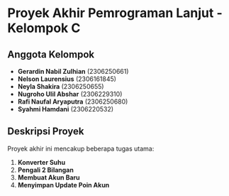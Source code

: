 # Proyek Akhir Pemrograman Lanjut - Kelompok C

## Anggota Kelompok
- **Gerardin Nabil Zulhian** (2306250661)
- **Nelson Laurensius** (2306161845)
- **Neyla Shakira** (2306250655)
- **Nugroho Ulil Abshar** (2306229310)
- **Rafi Naufal Aryaputra** (2306250680)
- **Syahmi Hamdani** (2306220532)

## Deskripsi Proyek
Proyek akhir ini mencakup beberapa tugas utama:
1. **Konverter Suhu**
2. **Pengali 2 Bilangan**
3. **Membuat Akun Baru**
4. **Menyimpan Update Poin Akun**
